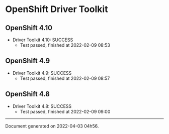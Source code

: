 
OpenShift Driver Toolkit
========================

OpenShift 4.10
--------------



* Driver Toolkit 4.10: SUCCESS
  - Test passed, finished at 2022-02-09 08:53

OpenShift 4.9
-------------



* Driver Toolkit 4.9: SUCCESS
  - Test passed, finished at 2022-02-09 08:57

OpenShift 4.8
-------------



* Driver Toolkit 4.8: SUCCESS
  - Test passed, finished at 2022-02-09 09:00

---
Document generated on 2022-04-03 04h56.
